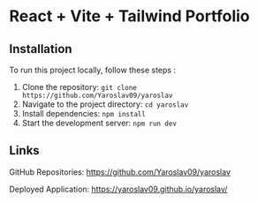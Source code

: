 # React + Vite + Tailwind Portfolio

## Installation

To run this project locally, follow these steps :

1. Clone the repository: `git clone https://github.com/Yaroslav09/yaroslav`
2. Navigate to the project directory: `cd yaroslav`
3. Install dependencies: `npm install`
4. Start the development server: `npm run dev`

## Links

GitHub Repositories: https://github.com/Yaroslav09/yaroslav

Deployed Application: https://yaroslav09.github.io/yaroslav/
